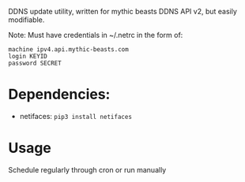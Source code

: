 DDNS update utility, written for mythic beasts DDNS API v2, but easily modifiable.

Note: Must have credentials in ~/.netrc in the form of:
```
machine ipv4.api.mythic-beasts.com
login KEYID
password SECRET
```

# Dependencies:
* netifaces: `pip3 install netifaces`

# Usage
Schedule regularly through cron or run manually


